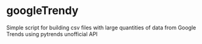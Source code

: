 # googleTrendy
Simple script for building csv files with large quantities of data from Google Trends using pytrends unofficial API
